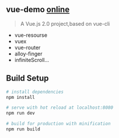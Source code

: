 ## vue-demo [online](https://mov1er.github.io/vue-demo-page/)

> A Vue.js 2.0 project,based on vue-cli

-	vue-resourse
-	vuex
-	vue-router
-	alloy-finger
-	infiniteScroll...

## Build Setup

``` bash
# install dependencies
npm install

# serve with hot reload at localhost:8080
npm run dev

# build for production with minification
npm run build
```
